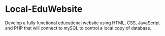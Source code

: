 # Local-EduWebsite
Develop a fully functional educational website using HTML, CSS, JavaScript and PHP that will connect to mySQL to control a local copy of database.
